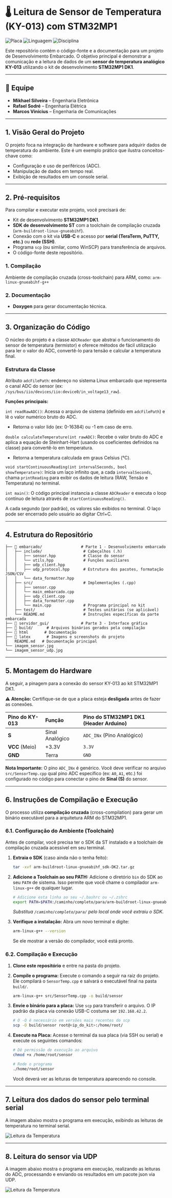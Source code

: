 # 🌡️ Leitura de Sensor de Temperatura (KY-013) com STM32MP1

![Placa](https://img.shields.io/badge/Placa-STM32MP1%20DK1-blue)
![Linguagem](https://img.shields.io/badge/Linguagem-C%2B%2B-blue.svg)
![Disciplina](https://img.shields.io/badge/Disciplina-Programação%20Aplicada-lightgrey)

Este repositório contém o código-fonte e a documentação para um projeto de Desenvolvimento Embarcado. O objetivo principal é demonstrar a comunicação e a leitura de dados de um **sensor de temperatura analógico KY-013** utilizando o kit de desenvolvimento **STM32MP1 DK1**.

---

## 👥 Equipe

-   **Mikhael Silveira** – Engenharia Eletrônica
-   **Rafael Sodré** – Engenharia Elétrica
-   **Marcos Vinícius** – Engenharia de Comunicações

---

## 1. Visão Geral do Projeto

O projeto foca na integração de hardware e software para adquirir dados de temperatura do ambiente. Este é um exemplo prático que ilustra conceitos-chave como:

-   Configuração e uso de periféricos (ADC).
-   Manipulação de dados em tempo real.
-   Exibição de resultados em um console serial.

---

## 2. Pré-requisitos

Para compilar e executar este projeto, você precisará de:

-   Kit de desenvolvimento **STM32MP1 DK1**.
-   **SDK de desenvolvimento ST** com a toolchain de compilação cruzada (`arm-buildroot-linux-gnueabihf`).
-   Conexão com o kit via **USB-C** e acesso por **serial (TeraTerm, PuTTY, etc.)** ou **rede (SSH)**.
-   Programa `scp` (ou similar, como WinSCP) para transferência de arquivos.
-   O código-fonte deste repositório. 

### 1. Compilação

Ambiente de compilação cruzada (cross-toolchain) para ARM, como: `arm-linux-gnueabihf-g++`

### 2. Documentação

-   **Doxygen** para gerar documentação técnica.

 ---
## 3. Organização do Código 

O núcleo do projeto é a classe `ADCReader` que abstrai o funcionamento do sensor de temperatura (termistor) e oferece métodos de fácil utilização para ler o valor do ADC, convertê-lo para tensão e calcular a temperatura final.

### Estrutura da Classe

Atributo `adcFilePath`: endereço no sistema Linux embarcado que representa o canal ADC do sensor (ex: `/sys/bus/iio/devices/iio:device0/in_voltage13_raw`).

**Funções principais:**

`int readRawADC()`: Acessa o arquivo de sistema (definido em `adcFilePath`) e lê o valor numérico bruto do ADC.
* Retorna o valor lido (ex: 0-16384) ou -1 em caso de erro.

`double calculateTemperature(int rawADC)`: Recebe o valor bruto do ADC e aplica a equação de Steinhart-Hart (usando os coeficientes definidos na classe) para convertê-lo em temperatura.
* Retorna a temperatura calculada em graus Celsius (°C).

`void startContinuousReading(int intervalSeconds, bool showTemperature)`: Inicia um laço infinito que, a cada `intervalSeconds`, chama `printReading` para exibir os dados de leitura (RAW, Tensão e Temperatura) no terminal.

`int main()`: O código principal instancia a classe `ADCReader` e executa o loop contínuo de leitura através de `startContinuousReading()`.

A cada segundo (por padrão), os valores são exibidos no terminal. O laço pode ser encerrado pelo usuário ao digitar Ctrl+C.

 ---

## 4. Estrutura do Repositório
```
├── 📁 embarcado/                 # Parte 1 - Desenvolvimento embarcado
│   ├── include/                  # Cabeçalhos (.h)
│   │   ├── sensor.hpp            # Classe do sensor
│   │   └── utils.hpp             # Funções auxiliares
│   │   ├── udp_client.hpp
│   │   ├── udp_protocol.hpp      # Estrutura dos pacotes, formatação JSON/CSV
│   │   └── data_formatter.hpp
│   ├── src/                      # Implementações (.cpp)
│   │   ├── sensor.cpp
│   │   └── main_embarcado.cpp    
│   │   ├── udp_client.cpp
│   │   ├── data_formatter.cpp
│   │   └── main.cpp              # Programa principal no kit
│   ├── test/                     # Testes unitários (se aplicável)
│   └── README.md                 # Instruções específicas da parte embarcada
├── 📁 servidor_gui/              # Parte 3 - Interface gráfica
├── 📁 build/      # Arquivos binários gerados pela compilação
├── 📁 html       # Documentação 
├── 📁 latex       # Imagens e screenshots do projeto
│   README.md   # Documentação principal
└── imagem_sensor.jpg
└── imagem_sensor_udp.jpg
```

---

## 5. Montagem do Hardware

A seguir, a pinagem para a conexão do sensor KY-013 ao kit STM32MP1 DK1.

⚠️ **Atenção:** Certifique-se de que a placa esteja **desligada** antes de fazer as conexões.

| Pino do KY-013 | Função | Pino do STM32MP1 DK1 (Header Arduino) |
| :--- | :--- | :--- |
| **S** | Sinal Analógico | `ADC_INx` (Pino Analógico) |
| **VCC** (Meio) | +3.3V | `3.3V` |
| **GND** | Terra | `GND` |

**Nota Importante:** O pino `ADC_INx` é genérico. Você deve verificar no arquivo `src/SensorTemp.cpp` qual pino ADC específico (ex: `A0`, `A1`, etc.) foi configurado no código para conectar o pino de **Sinal (S)** do sensor.

---

## 6. Instruções de Compilação e Execução

O processo utiliza **compilação cruzada** (cross-compilation) para gerar um binário executável para a arquitetura ARM do STM32MP1.

### 6.1. Configuração do Ambiente (Toolchain)

Antes de compilar, você precisa ter o SDK da ST instalado e a toolchain de compilação cruzada acessível em seu terminal.

1.  **Extraia o SDK** (caso ainda não o tenha feito):
    ```bash
    tar -xvf arm-buildroot-linux-gnueabihf_sdk-DK2.tar.gz
    ```

2.  **Adicione a Toolchain ao seu PATH:**
    Adicione o diretório `bin` do SDK ao seu `PATH` de sistema. Isso permite que você chame o compilador `arm-linux-g++` de qualquer lugar.

    ```bash
    # Adicione esta linha ao seu ~/.bashrc ou ~/.zshrc
    export PATH=$PATH:/caminho/completo/para/arm-buildroot-linux-gnueabihf_sdk-DK2/bin
    ```
    *Substitua `/caminho/completo/para/` pelo local onde você extraiu o SDK.*

3.  **Verifique a instalação:**
    Abra um novo terminal e digite:
    ```bash
    arm-linux-g++ --version
    ```
    Se ele mostrar a versão do compilador, você está pronto.

### 6.2. Compilação e Execução

1.  **Clone este repositório** e entre na pasta do projeto.

2.  **Compile o programa:**
    Execute o comando a seguir na raiz do projeto. Ele compilará o `SensorTemp.cpp` e salvará o executável final na pasta `build/`.
    ```bash
    arm-linux-g++ src/SensorTemp.cpp -o build/sensor
    ```

3.  **Envie o binário para a placa:**
    Use `scp` para transferir o arquivo. O IP padrão da placa via conexão USB-C costuma ser `192.168.42.2`.
    ```bash
    # O -O é necessário em versões mais recentes do scp
    scp -O build/sensor root@<ip_do_kit>:/home/root/
    ```

4.  **Execute na Placa:**
    Acesse o terminal da sua placa (via SSH ou serial) e execute os seguintes comandos:
    ```bash
    # Dê permissão de execução ao arquivo
    chmod +x /home/root/sensor

    # Rode o programa
    ./home/root/sensor
    ```

    Você deverá ver as leituras de temperatura aparecendo no console.

---

## 7. Leitura dos dados do sensor pelo terminal serial

A imagem abaixo mostra o programa em execução, exibindo as leituras de temperatura no terminal serial.

![Leitura da Temperatura](imagem_sensor.jpg)

---

## 8. Leitura do sensor via UDP

A imagem abaixo mostra o programa em execução, realizando as leituras do ADC, processando e enviando os resultados em um pacote json via UDP.

![Leitura da Temperatura](imagem_sensor_udp.jpg)
